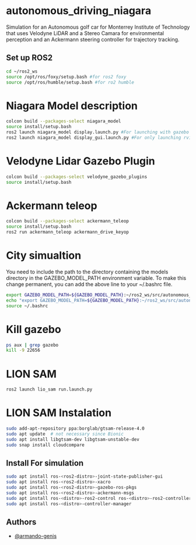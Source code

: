 # autonomous_driving_niagara
Simulation for an Autonomous golf car for Monterrey Institute of Technology that uses Velodyne LiDAR and a Stereo Camara for environmental perception and an Ackermann steering controller for trajectory tracking.

 ## Set up ROS2
```bash
cd ~/ros2_ws
source /opt/ros/foxy/setup.bash #for ros2 foxy
source /opt/ros/humble/setup.bash #for ro2 humble
```

# Niagara Model description
```bash
colcon build --packages-select niagara_model
source install/setup.bash
ros2 launch niagara_model display.launch.py #For launching with gazebo and rviz
ros2 launch niagara_model display_gui.launch.py #For only launching rviz
```

# Velodyne Lidar Gazebo Plugin
```bash
colcon build --packages-select velodyne_gazebo_plugins
source install/setup.bash
```

# Ackermann teleop
```bash
colcon build --packages-select ackermann_teleop
source install/setup.bash
ros2 run ackermann_teleop ackermann_drive_keyop
```

# City simualtion
You need to include the path to the directory containing the models directory in the GAZEBO_MODEL_PATH environment variable. To make this change permanent, you can add the above line to your ~/.bashrc file. 
```bash
export GAZEBO_MODEL_PATH=${GAZEBO_MODEL_PATH}:~/ros2_ws/src/autonomous_driving_niagara/city_simulation
echo "export GAZEBO_MODEL_PATH=${GAZEBO_MODEL_PATH}:~/ros2_ws/src/autonomous_driving_niagara/city_simulation" >> ~/.bashrc
source ~/.bashrc
```

# Kill gazebo
```bash
ps aux | grep gazebo
kill -9 22656
```

# LION SAM
```bash
ros2 launch lio_sam run.launch.py
```

# LION SAM Instalation
```bash
sudo add-apt-repository ppa:borglab/gtsam-release-4.0
sudo apt update  # not necessary since Bionic
sudo apt install libgtsam-dev libgtsam-unstable-dev
sudo snap install cloudcompare
```

## Install For simulation
```bash
sudo apt install ros-<ros2-distro>-joint-state-publisher-gui
sudo apt install ros-<ros2-distro>-xacro
sudo apt install ros-<ros2-distro>-gazebo-ros-pkgs
sudo apt install ros-<ros2-distro>-ackermann-msgs
sudo apt install ros-<distro>-ros2-control ros-<distro>-ros2-controllers
sudo apt install ros-<distro>-controller-manager

```

## Authors

- [@armando-genis](https://github.com/armando-genis)
